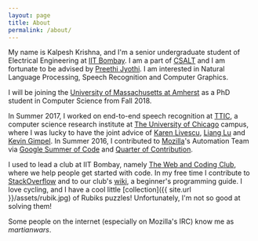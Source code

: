 ```yaml
---
layout: page
title: About
permalink: /about/
---
```


My name is Kalpesh Krishna, and I'm a senior undergraduate student of Electrical Engineering at [IIT Bombay](http://iitb.ac.in). I am a part of [CSALT](https://www.cse.iitb.ac.in/~pjyothi/csalt/) and I am fortunate to be advised by [Preethi Jyothi](https://www.cse.iitb.ac.in/~pjyothi/). I am interested in Natural Language Processing, Speech Recognition and Computer Graphics.

I will be joining the [University of Massachusetts at Amherst](http://cs.umass.edu/) as a PhD student in Computer Science from Fall 2018.

In Summer 2017, I worked on end-to-end speech recognition at [TTIC](http://ttic.edu/), a computer science research institute at [The University of Chicago](https://www.uchicago.edu/) campus, where I was lucky to have the joint advice of [Karen Livescu](http://ttic.uchicago.edu/~klivescu), [Liang Lu](http://ttic.uchicago.edu/~llu/) and [Kevin Gimpel](http://ttic.uchicago.edu/~kgimpel/). In Summer 2016, I contributed to [Mozilla](https://en.wikipedia.org/wiki/Mozilla)'s Automation Team via [Google Summer of Code](https://summerofcode.withgoogle.com/) and [Quarter of Contribution](https://wiki.mozilla.org/Auto-tools/New_Contributor/Quarter_of_Contribution).

I used to lead a club at IIT Bombay, namely [The Web and Coding Club](https://www.facebook.com/wncc.iitb/), where we help people get started with code. In my free time I contribute to [StackOverflow](http://stackoverflow.com/users/5080995/martianwars) and to our club's [wiki](http://wncc-iitb.org/wiki), a beginner's programming guide. I love cycling, and I have a cool little [collection]({{ site.url }}/assets/rubik.jpg) of Rubiks puzzles! Unfortunately, I'm not so good at solving them!

Some people on the internet (especially on Mozilla's IRC) know me as *martianwars*.
